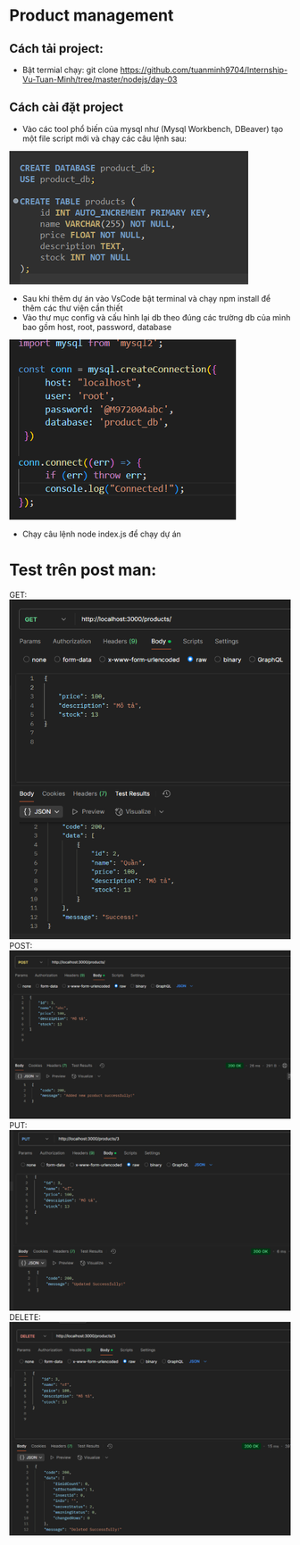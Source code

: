 # Product management
## Cách tải project:
- Bật termial chạy: git clone https://github.com/tuanminh9704/Internship-Vu-Tuan-Minh/tree/master/nodejs/day-03

## Cách cài đặt project
 - Vào các tool phổ biến của mysql như (Mysql Workbench, DBeaver) tạo một file script mới và chạy các câu lệnh sau:

 ![alt text](images/image.png)
 - Sau khi thêm dự án vào VsCode bật terminal và chạy npm install để thêm các thư viện cần thiết 
 - Vào thư mục config và cấu hình lại db theo đúng các trường db của mình bao gồm host, root, password, database

 ![alt text](images/image-1.png)
 - Chạy câu lệnh node index.js để chạy dự án 

 # Test trên post man:
 GET: ![alt text](images/image-2.png)
 POST: ![alt text](images/image-3.png)
 PUT: ![alt text](images/image-4.png)
 DELETE: ![alt text](images/image-5.png)




